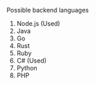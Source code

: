 Possible backend languages
1. Node.js (Used)
2. Java
3. Go
4. Rust
5. Ruby
6. C# (Used)
7. Python
8. PHP
